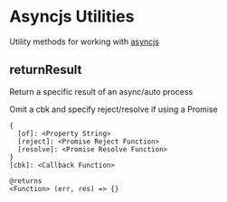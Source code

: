 # Asyncjs Utilities

Utility methods for working with [asyncjs](http://caolan.github.io/async/v3/)

## returnResult

Return a specific result of an async/auto process

Omit a cbk and specify reject/resolve if using a Promise

    {
      [of]: <Property String>
      [reject]: <Promise Reject Function>
      [resolve]: <Promise Resolve Function>
    }
    [cbk]: <Callback Function>

    @returns
    <Function> (err, res) => {}
